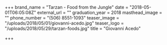 +++
brand_name = "Tarzan - Food from the Jungle"
date = "2018-05-01T06:05:08Z"
external_url = ""
graduation_year = 2018
masthead_image = ""
phone_number = "(506) 8551-1093"
teaser_image = "/uploads/2018/05/01/giovanni-acedo.jpg"
teaser_logo = "/uploads/2018/05/29/tarzan-foods.jpg"
title = "Giovanni Acedo"

+++
